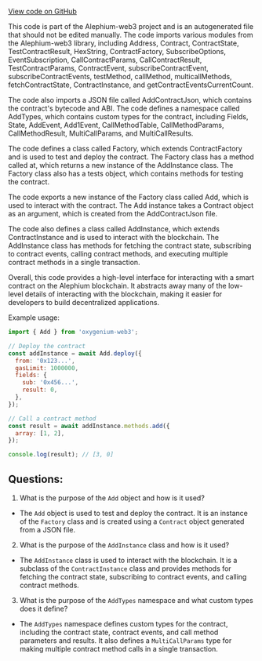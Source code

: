 [View code on GitHub](https://github.com/oxygenium/oxygenium-web3/artifacts/ts/Add.ts)

This code is part of the Alephium-web3 project and is an autogenerated file that should not be edited manually. The code imports various modules from the Alephium-web3 library, including Address, Contract, ContractState, TestContractResult, HexString, ContractFactory, SubscribeOptions, EventSubscription, CallContractParams, CallContractResult, TestContractParams, ContractEvent, subscribeContractEvent, subscribeContractEvents, testMethod, callMethod, multicallMethods, fetchContractState, ContractInstance, and getContractEventsCurrentCount. 

The code also imports a JSON file called AddContractJson, which contains the contract's bytecode and ABI. The code defines a namespace called AddTypes, which contains custom types for the contract, including Fields, State, AddEvent, Add1Event, CallMethodTable, CallMethodParams, CallMethodResult, MultiCallParams, and MultiCallResults. 

The code defines a class called Factory, which extends ContractFactory and is used to test and deploy the contract. The Factory class has a method called at, which returns a new instance of the AddInstance class. The Factory class also has a tests object, which contains methods for testing the contract. 

The code exports a new instance of the Factory class called Add, which is used to interact with the contract. The Add instance takes a Contract object as an argument, which is created from the AddContractJson file. 

The code also defines a class called AddInstance, which extends ContractInstance and is used to interact with the blockchain. The AddInstance class has methods for fetching the contract state, subscribing to contract events, calling contract methods, and executing multiple contract methods in a single transaction. 

Overall, this code provides a high-level interface for interacting with a smart contract on the Alephium blockchain. It abstracts away many of the low-level details of interacting with the blockchain, making it easier for developers to build decentralized applications. 

Example usage:

```javascript
import { Add } from 'oxygenium-web3';

// Deploy the contract
const addInstance = await Add.deploy({
  from: '0x123...',
  gasLimit: 1000000,
  fields: {
    sub: '0x456...',
    result: 0,
  },
});

// Call a contract method
const result = await addInstance.methods.add({
  array: [1, 2],
});

console.log(result); // [3, 0]
```
## Questions: 
 1. What is the purpose of the `Add` object and how is it used?
- The `Add` object is used to test and deploy the contract. It is an instance of the `Factory` class and is created using a `Contract` object generated from a JSON file. 

2. What is the purpose of the `AddInstance` class and how is it used?
- The `AddInstance` class is used to interact with the blockchain. It is a subclass of the `ContractInstance` class and provides methods for fetching the contract state, subscribing to contract events, and calling contract methods.

3. What is the purpose of the `AddTypes` namespace and what custom types does it define?
- The `AddTypes` namespace defines custom types for the contract, including the contract state, contract events, and call method parameters and results. It also defines a `MultiCallParams` type for making multiple contract method calls in a single transaction.